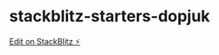 # stackblitz-starters-dopjuk

[Edit on StackBlitz ⚡️](https://stackblitz.com/edit/stackblitz-starters-dopjuk)